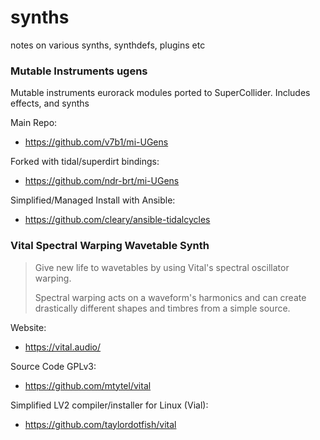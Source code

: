 # synths
notes on various synths, synthdefs, plugins etc

### Mutable Instruments ugens

Mutable instruments eurorack modules ported to SuperCollider. Includes effects, and synths

Main Repo: 
 - https://github.com/v7b1/mi-UGens

Forked with tidal/superdirt bindings:
 - https://github.com/ndr-brt/mi-UGens

Simplified/Managed Install with Ansible:
 - https://github.com/cleary/ansible-tidalcycles

### Vital Spectral Warping Wavetable Synth

> Give new life to wavetables by using Vital's spectral oscillator warping.
>
> Spectral warping acts on a waveform's harmonics and can create drastically different shapes and timbres from a simple source.

Website:
 - https://vital.audio/

Source Code GPLv3:
 - https://github.com/mtytel/vital

Simplified LV2 compiler/installer for Linux (Vial):
 - https://github.com/taylordotfish/vital
